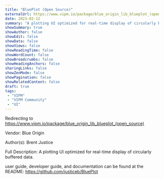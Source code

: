 ```yaml
---
title: "BluePlot (Open Source)"
externalUrl: https://www.vipm.io/package/blue_origin_lib_blueplot_(open_source)
date: 2023-02-12
summary: "A plotting UI optimized for real-time display of circularly buffered data."
showSummary: true
showAuthor: false
showEdit: false
showData: false
showViews: false
showReadingTime: false
showWordCount: false
showBreadcrumbs: false
showHeadingAnchors: false
sharingLinks: false
showZenMode: false
showPagination: false
showRelatedContent: false
draft: true
tags:
 - "VIPM"
 - "VIPM Community"
 - "UI"
---
```


Redirecting to https://www.vipm.io/package/blue_origin_lib_blueplot_(open_source)

Vendor: Blue Origin

Author(s): Brent Justice
 
Full Description:
A plotting UI optimized for real-time display of circularly buffered data.

user guide, developer guide, and documentation can be found at the README:
https://github.com/justiceb/BluePlot